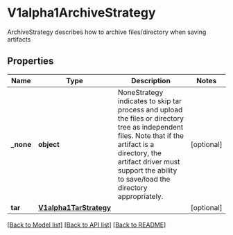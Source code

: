 # V1alpha1ArchiveStrategy

ArchiveStrategy describes how to archive files/directory when saving artifacts
## Properties
Name | Type | Description | Notes
------------ | ------------- | ------------- | -------------
**_none** | **object** | NoneStrategy indicates to skip tar process and upload the files or directory tree as independent files. Note that if the artifact is a directory, the artifact driver must support the ability to save/load the directory appropriately. | [optional] 
**tar** | [**V1alpha1TarStrategy**](V1alpha1TarStrategy.md) |  | [optional] 

[[Back to Model list]](../README.md#documentation-for-models) [[Back to API list]](../README.md#documentation-for-api-endpoints) [[Back to README]](../README.md)


